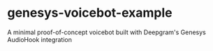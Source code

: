 # genesys-voicebot-example
A minimal proof-of-concept voicebot built with Deepgram's Genesys AudioHook integration
